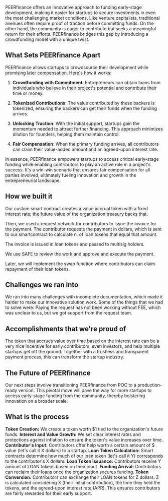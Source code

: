 PEERfinance offers an innovative approach to funding early-stage development, making it easier for startups to secure investments in even the most challenging market conditions. Like venture capitalists, traditional avenues often require proof of traction before committing funds. On the other hand, the community is eager to contribute but seeks a meaningful return for their efforts. PEERfinance bridges this gap by introducing a crowdfunding model with a unique twist.

## What Sets PEERfinance Apart

PEERfinance allows startups to crowdsource their development while promising later compensation. Here's how it works:

1. **Crowdfunding with Commitment**: Entrepreneurs can obtain loans from individuals who believe in their project's potential and contribute their time or money. 

2. **Tokenized Contributions**: The value contributed by these backers is tokenized, ensuring the backers can get their funds when the funding arrives.

3. **Unlocking Traction**: With the initial support, startups gain the momentum needed to attract further financing. This approach minimizes dilution for founders, helping them maintain control.

4. **Fair Compensation**: When the primary funding arrives, all contributors can claim their value-added amount and an agreed-upon interest rate.

In essence, PEERfinance empowers startups to access critical early-stage funding while enabling contributors to play an active role in a project's success. It's a win-win scenario that ensures fair compensation for all parties involved, ultimately fueling innovation and growth in the entrepreneurial landscape.

## How we built it
Our custom smart contract creates a value accrual token with a fixed interest rate; the future value of the organization treasury backs that. 

Then, we used a request network for contributors to issue the invoice for the payment. The contributor requests the payment in dollars, which is sent to our smartcontract to calculate n. of loan tokens that equal that amount. 

The invoice is issued in loan tokens and passed to multisig holders.

We use SAFE to review the work and approve and execute the payment. 

Later, we will implement the swap function where contributors can claim repayment of their loan tokens. 

## Challenges we ran into
We ran into many challenges with incomplete documentation, which made it harder to make our innovative solution work. Some of the things that we had to solve were: 
Paying the request has not been working without FEE, which was unclear to us, but we got support from the request team.


## Accomplishments that we're proud of
The token that accrues value over time based on the interest rate can be a very nice incentive for early contributors, even investors, and help multiple startups get off the ground. Together with a trustless and transparent payment process, this can transform the startup industry.


## The Future of PEERfinance
Our next steps involve transitioning PEERfinance from POC to a production-ready version. This pivotal move will pave the way for more startups to access early-stage funding from the community, thereby bolstering innovation on a broader scale.


## What is the process 
**Token Creation:** We create a token worth $1 tied to the organization's future funds.
**Interest and Value Growth:** We set clear interest rates and protections against inflation to ensure the token's value increases over time.
**Contributor's Input:** Contributors offer help worth a certain amount of $ value (let's call it X dollars) to a startup.
**Loan Token Calculation:** Smart contracts determine how much of our loan token (let's call it Y) corresponds to the contributor's X dollars.
**Loan Token Issuance:** Contributors receive Y amount of LOAN tokens based on their input.
**Funding Arrival:** Contributors can reclaim their loans once the organization secures funding.
**Token Conversion:** Contributors can exchange their LOAN tokens for Z dollars. Z is calculated considering X (their initial contribution), the time they held the tokens, and the agreed-upon interest rate (APR). This ensures contributors are fairly rewarded for their early support.
